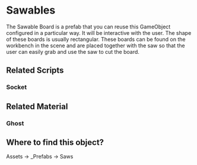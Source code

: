 # Sawables

The Sawable Board is a prefab that you can reuse this GameObject configured in a particular way. It will be interactive with the user. The shape of these boards is usually rectangular. These boards can be found on the workbench in the scene and are placed together with the saw so that the user can easily grab and use the saw to cut the board.

## Related Scripts
### Socket

## Related Material
### Ghost

## Where to find this object?
Assets -> _Prefabs -> Saws